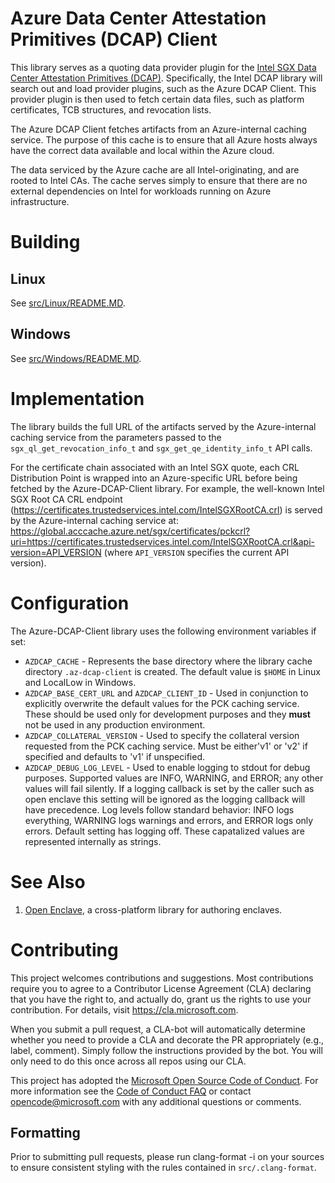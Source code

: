 # Azure Data Center Attestation Primitives (DCAP) Client

This library serves as a quoting data provider plugin for the
[Intel SGX Data Center Attestation Primitives (DCAP)](https://github.com/intel/SGXDataCenterAttestationPrimitives).
Specifically, the Intel DCAP library will search out and load provider plugins, such as the Azure DCAP
Client. This provider plugin is then used to fetch certain data files, such as platform certificates,
TCB structures, and revocation lists.

The Azure DCAP Client fetches artifacts from an Azure-internal caching service. The purpose of this
cache is to ensure that all Azure hosts always have the correct data available and local within
the Azure cloud.

The data serviced by the Azure cache are all Intel-originating, and are rooted to Intel CAs. The
cache serves simply to ensure that there are no external dependencies on Intel for workloads running
on Azure infrastructure.

# Building

## Linux

See [src/Linux/README.MD](src/Linux/README.MD).

## Windows

See [src/Windows/README.MD](src/Windows/README.MD).

# Implementation

The library builds the full URL of the artifacts served by the Azure-internal caching service from the parameters passed to the `sgx_ql_get_revocation_info_t` and `sgx_get_qe_identity_info_t` API calls. 

For the certificate chain associated with an Intel SGX quote, each CRL Distribution Point is wrapped into an Azure-specific URL before being fetched by the Azure-DCAP-Client library. For example, the well-known Intel SGX Root CA CRL endpoint (https://certificates.trustedservices.intel.com/IntelSGXRootCA.crl) is served by the Azure-internal caching service at: https://global.acccache.azure.net/sgx/certificates/pckcrl?uri=https://certificates.trustedservices.intel.com/IntelSGXRootCA.crl&api-version=API_VERSION (where `API_VERSION` specifies the current API version).

# Configuration

The Azure-DCAP-Client library uses the following environment variables if set:

* `AZDCAP_CACHE` - Represents the base directory where the library cache directory `.az-dcap-client` is created. The default value is `$HOME` in Linux and LocalLow in Windows.
* `AZDCAP_BASE_CERT_URL` and `AZDCAP_CLIENT_ID` - Used in conjunction to explicitly overwrite the default values for the PCK caching service. These should be used only for development purposes and they **must** not be used in any production environment.
* `AZDCAP_COLLATERAL_VERSION` - Used to specify the collateral version requested from the PCK caching service. Must be either'v1' or 'v2' if specified and defaults to 'v1' if unspecified.
* `AZDCAP_DEBUG_LOG_LEVEL` - Used to enable logging to stdout for debug purposes. Supported values are INFO, WARNING, and ERROR; any other values will fail silently. If a logging callback is set by the caller such as open enclave this setting will be ignored as the logging callback will have precedence. Log levels follow standard behavior: INFO logs everything, WARNING logs warnings and errors, and ERROR logs only errors. Default setting has logging off. These capatalized values are represented internally as strings.

# See Also

1. [Open Enclave](https://github.com/Microsoft/openenclave), a cross-platform library for authoring
   enclaves.

# Contributing

This project welcomes contributions and suggestions.  Most contributions require you to agree to a
Contributor License Agreement (CLA) declaring that you have the right to, and actually do, grant us
the rights to use your contribution. For details, visit https://cla.microsoft.com.

When you submit a pull request, a CLA-bot will automatically determine whether you need to provide
a CLA and decorate the PR appropriately (e.g., label, comment). Simply follow the instructions
provided by the bot. You will only need to do this once across all repos using our CLA.

This project has adopted the [Microsoft Open Source Code of Conduct](https://opensource.microsoft.com/codeofconduct/).
For more information see the [Code of Conduct FAQ](https://opensource.microsoft.com/codeofconduct/faq/) or
contact [opencode@microsoft.com](mailto:opencode@microsoft.com) with any additional questions or comments.

## Formatting

Prior to submitting pull requests, please run clang-format -i on your sources to ensure consistent
styling with the rules contained in `src/.clang-format`.
